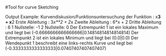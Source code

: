 #Tool for curve Sketching

Output Example:
    Kurvendiskusion/Funktionsuntersuchung der Funktion  : x**3 + x**2
    Erste Ableitung  : 3*x**2 + 2*x
    Zweite Ableitung : 6*x + 2
    Dritte Ableitung : 6
    1 Nullstelle: -1
    2 Nullstelle: 0
    Der Extrempunkt 1 ist ein lokales Maximum und liegt bei (-0.6666666666666666|0.14814814814814814)
    Der Extrempunkt 2 ist ein lokales Minimum und liegt bei (0.0|0.0)
    Der Wendepunkt 1 beschreibt eine links-rechts Kurve und liegt bei (-0.3333333333333333|0.07407407407407407)